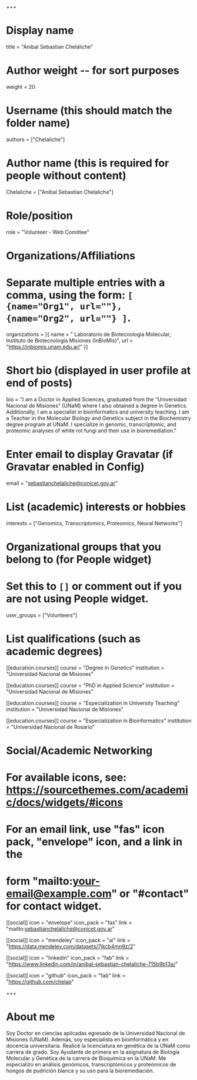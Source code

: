 +++
# Display name
title = "Anibal Sebastian Chelaliche"

# Author weight -- for sort purposes
weight = 20

# Username (this should match the folder name)
authors = ["Chelaliche"]

# Author name (this is required for people without content)
Chelaliche = ["Anibal Sebastian Chelaliche"]

# Role/position
role = "Volunteer - Web Comittee"

# Organizations/Affiliations
#   Separate multiple entries with a comma, using the form: `[ {name="Org1", url=""}, {name="Org2", url=""} ]`.
organizations = [{ name = " Laboratorio de Biotecnología Molecular, Instituto de Biotecnología Misiones (InBioMis)", url = "https://inbiomis.unam.edu.ar/" }]

# Short bio (displayed in user profile at end of posts)
bio = "I am a Doctor in Applied Sciences, graduated from the “Universidad Nacional de Misiones” (UNaM) where I also obtained a degree in Genetics. Additionally, I am a specialist in bioinformatics and university teaching. I am a Teacher in the Molecular Biology and Genetics subject in the Biochemistry degree program at UNaM. I specialize in genomic, transcriptomic, and proteomic analyses of white rot fungi and their use in bioremediation."

# Enter email to display Gravatar (if Gravatar enabled in Config)
email = "sebastianchelaliche@conicet.gov.ar"

# List (academic) interests or hobbies
interests = ["Genomics, Transcriptomics, Proteomics, Neural Networks"]

# Organizational groups that you belong to (for People widget)
#   Set this to `[]` or comment out if you are not using People widget.
user_groups = ["Volunteers"] 

# List qualifications (such as academic degrees)
[[education.courses]]
  course = "Degree in Genetics"
  institution = "Universidad Nacional de Misiones"

[[education.courses]]
  course = "PhD in Applied Science"
  institution = "Universidad Nacional de Misiones"

[[education.courses]]
  course = "Especialization in University Teaching"
  institution = "Universidad Nacional de Misiones"

[[education.courses]]
  course = "Especialization in Bioinformatics"
  institution = "Universidad Nacional de Rosario"

# Social/Academic Networking
# For available icons, see: https://sourcethemes.com/academic/docs/widgets/#icons
#   For an email link, use "fas" icon pack, "envelope" icon, and a link in the
#   form "mailto:your-email@example.com" or "#contact" for contact widget.

[[social]]
  icon = "envelope"
  icon_pack = "fas"
  link = "mailto:sebastianchelaliche@conicet.gov.ar"


[[social]]
  icon = "mendeley"
  icon_pack = "ai"
  link = "https://data.mendeley.com/datasets/7jkcb4mn9z/2"

[[social]]
  icon = "linkedin"
  icon_pack = "fab"
  link = "https://www.linkedin.com/in/anibal-sebastian-chelaliche-715b9b13a/"

[[social]]
  icon = "github"
  icon_pack = "fab"
  link = "https://github.com/chelap"

+++

# About me 

Soy Doctor en ciencias aplicadas egresado de la Universidad Nacional de Misiones (UNaM). Además, soy especialista en bioinformática y en docencia universitaria. Realicé la licenciatura en genética de la UNaM como carrera de grado. Soy Ayudante de primera en la asignatura de Biología Molecular y Genética de la carrera de Bioquímica en la UNaM. Me especializo en análisis genómicos, transcriptómicos y proteómicos de hongos de pudrición blanca y su uso para la bioremediación. 